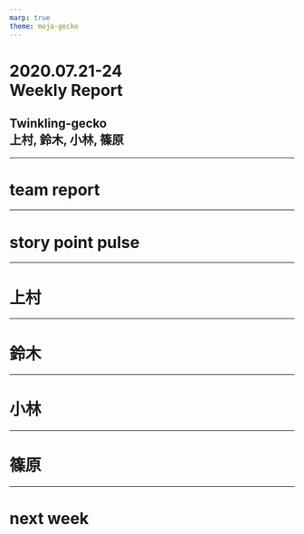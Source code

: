 ```yaml
---
marp: true
theme: moja-gecko
---
```


<!--- _class: cover -->

# 2020.07.21-24<br/>Weekly Report

## Twinkling-gecko<br/>上村, 鈴木, 小林, 篠原

---

# team report

---

# story point pulse

---

# 上村

---

# 鈴木

---

# 小林

---

# 篠原

---

# next week
